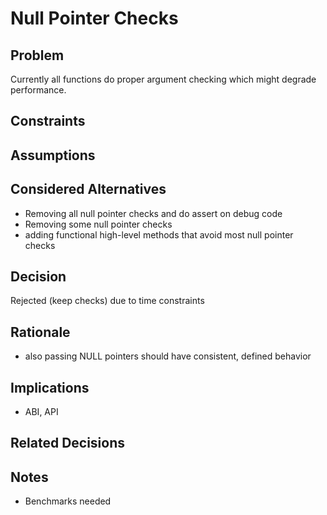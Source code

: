 # Null Pointer Checks

## Problem

Currently all functions do proper argument checking which might degrade performance.

## Constraints

## Assumptions

## Considered Alternatives

- Removing all null pointer checks and do assert on debug code
- Removing some null pointer checks
- adding functional high-level methods that avoid most null pointer checks

## Decision

Rejected (keep checks) due to time constraints

## Rationale

- also passing NULL pointers should have consistent, defined behavior

## Implications

- ABI, API

## Related Decisions

## Notes

- Benchmarks needed
